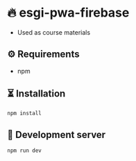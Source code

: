 # 🔥 esgi-pwa-firebase
- Used as course materials

## ⚙ Requirements

- npm

## ⏳ Installation

```bash
npm install
```

## 🔌 Development server

```bash
npm run dev
```
